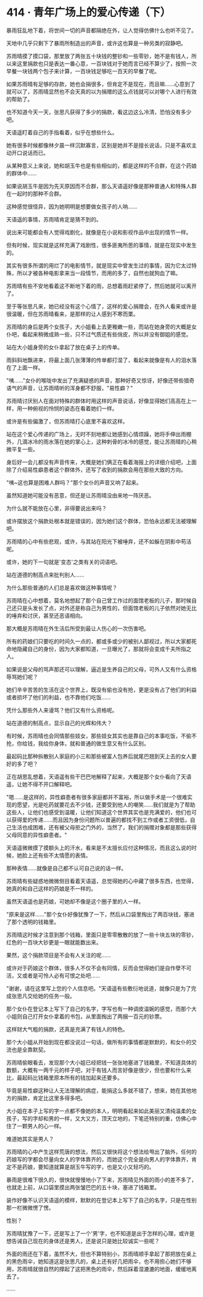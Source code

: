 <link rel="stylesheet" href="../styles/text.css" />
<h1>414 · 青年广场上的爱心传递（下）</h1>

暴雨狂乱地下着，将世间一切的声音都隔绝在外，让人觉得仿佛什么也听不见了。

天地中几乎只剩下了暴雨所制造出的声音，或许这也算是一种另类的寂静吧。

苏雨晴摸了摸口袋，那里放了两张五十块钱的整钞和一些零钞，她不是有钱人，所以来这里捐款也只是表达一番心意，一百块钱对于她而言已经不算少了，按照一次早餐一块钱两个包子来计算，一百块钱足够吃一百天的早餐了呢。

如果苏雨晴有足够的存款，她也会捐很多，但肯定不是现在，而且嘛......心意到了就可以了，苏雨晴显然也不会天真的以为捐赠的这么点钱就可以对哪个人进行有效的帮助了。

也不知道今天一天，张思凡获得了多少的捐款，看这边这么冷清，恐怕没有多少吧。

天语遥盯着自己的手指看着，似乎在想些什么。

她有很多时候都像林夕晨一样沉默寡言，区别是她并不是擅长说话，只是不喜欢主动开口说话而已。

从某种意义上来说，她和胡玉牛也是有些相似的，都是这样的不合群，在这个药娘的群体中......

如果说胡玉牛是因为先天原因而不合群，那么天语遥好像是那种普通人和特殊人群在一起时的那种不合群。

这种感觉很怪异，因为她明明是想要做女孩子的人呐......

天语遥的事情，苏雨晴肯定是猜不到的。

说出来可能都会有人觉得戏剧化，就像是在小说和影视作品中出现的情节一样。

但有时候，现实就是这样充满了戏剧性，很多匪夷所思的事情，就是在现实中发生的。

其实有很多所谓的用烂了的电影情节，就是现实中曾发生过的事情，因为它太过特殊，所以才被各种电影拿来当一段情节，而用的多了，自然也就狗血了嘛。

苏雨晴有些不安地看着这不断地下着的雨，总想着雨赶紧停了，然后她就可以离开了。

至于等张思凡来，她已经没有这个心情了，这样的爱心捐赠会，在外人看来或许是很温暖，但在苏雨晴看来，是那样的让人感到不寒而栗。

苏雨晴的身后是两个女孩子，大小姐看上去更稚嫩一些，而站在她身旁的大概是女仆吧，看起来稍微成熟一些，只不过气质还有些俏皮，所以并没有御姐的感觉。

站在大小姐身旁的女仆拿起了放在桌子上的传单。

雨斜斜地飘进来，将最上面几张薄薄的传单都打湿了，看起来就像是有人的泪水落在了上面一样。

"咦......"女仆的喉咙中发出了充满疑惑的声音，那种好奇又惊讶，好像还带些猎奇语气的声音，让苏雨晴听的浑身都不舒服，"易性癖？"

苏雨晴讨厌别人在面对特殊的群体时用这样的声音说话，好像显得她们高高在上一样，用一种俯视的怜悯的姿态在看着她们一样。

或许是有些偏激了，但苏雨晴打心底里不喜欢这样。

站在这个爱心传递的广场上，无时不刻地都让她感到心情烦躁，她将手伸出雨棚外，几滴冰冷的雨水落在她的掌心上，这种刺骨的冰冷的感觉，能让苏雨晴的心稍微平复一些。

身后好一会儿都没有声音传来，大概是她们俩正在看着海报上的详细介绍吧，上面除了介绍易性癖患者这个群体外，还写了收到的捐款会用在那些大致的方向。

"咦\~这也算是困难人群吗？"那个女仆的声音又响了起来。

虽然知道她可能没有恶意，但还是让苏雨晴没由来地一阵厌恶。

为什么就不能放在心里，非得要说出来吗？

或许摆放这个捐款处根本就是错误的，因为她们这个群体，恐怕永远都无法被理解吧。

苏雨晴的心中有些悲观，或许，与其站在阳光下被唾弃，还不如躲在阴影中苟活呢。

或许，她的下一句就是'变态'之类有关的词语吧。

站在道德的制高点来批判别人......

为什么那些普通的人们总是喜欢做这种事情呢？

苏雨晴在心中想着，莫名地想起了那个自己曾工作过的面馆老板的儿子，那时候自己还只是头发长了点，对外还是称自己为男性的，但面馆老板的儿子依然对她无比的唾弃和讨厌，甚至还恶语相向。

那大概是苏雨晴在外生活后所受到最让人伤心的一次伤害吧。

所有的药娘们只要吃的时间久一点的，都或多或少的被别人鄙视过，所以大家都死命地隐藏自己的身份，因为大家都知道，一旦曝光了，那就将会变成千夫所指之人。

如果说是父母的骂声那还可以理解，逼近是生养自己的父母，可外人又有什么资格辱骂她们呢？

她们辛辛苦苦的生活在这个世界上，既没有偷也没有抢，更是没有占了他们的利益或者损坏了他们的利益，也不靠他们吃饭......

凭什么那些外人来谩骂？他们又有什么资格呢。

站在道德的制高点，显示自己的光辉和伟大？

有时候，苏雨晴也会同情那些妓女，那些妓女其实也是靠自己的本事吃饭，不偷不抢，你给钱，我给你身体，就和普通的做生意又有什么区别。

最起码比那种拆散别人家庭的小三和那些被富人包养后就尾巴翘到天上去的女人要好的多了吧？

正在胡思乱想着，天语遥有些干巴巴地解释了起来，大概是那个女仆看向了天语遥，让她不得不开口解释吧。

"嗯......是这样的，异性癖患者有很多家庭都并不富裕，所以做手术是一个很难实现的愿望，光是吃药就要花去不少钱，还要受到他人的嘲笑......我们就是为了帮助这些人，让他们也感受到温暖，让他们知道这个世界其实也是充满爱的，他们也可以获得爱的传递......而且因为身份问题所以普遍的都找不到工作或者工资很低，自己生活也成困难，还有被父母拒之门外的，当然了，我们的捐赠对象都是那些获得父母同意的异性癖患者。"

天语遥微微摸了摸额头上的汗水，看来是不太擅长应付这种情况，而且这么说的时候，她脸上还有些不太情愿的表情。

那种表情......就像是自己都不认可自己说的话一样。

苏雨晴有些疑惑地微微侧目看着天语遥，总觉得她的心中藏了很多东西，也觉得，她真的和自己这样的药娘是不一样的。

虽然天语遥也是药娘，可她却不像是这个圈子里的人一样。

"原来是这样......"那个女仆好像犹豫了一下，然后从口袋里掏出了两百块钱，塞进了那个透明的钱箱里。

苏雨晴这时候才注意到那个钱箱，里面只是零零散散的放了一些十块五块的零钞，红色的一百块大钞更是一眼就能数出来。

果然，这个捐款项目是不会有人关注的呢......

或许对于药娘这个群体，很多人不仅不会有同情，反而会觉得她们是自作孽不可活，又或者是可怜人必有可恨之处吧......

"谢谢，请在这里写上您的个人信息吧。"天语遥有些敷衍地说道，就像只是为了完成张思凡交给她的任务一般。

那个女仆在登记本上写下了自己的名字，字写也有一种调皮温婉的感觉，而那个大小姐则自己打开女仆拿着的书包，从里面掏出了两捆一百元的钞票。

这样财大气粗的捐款，还真是充满了有钱人的特色。

那个大小姐从开始到现在都没说过一句话，做所有的事情都是默默的，和女仆的交流也是全靠默契。

苏雨晴偷眼看去，发现那个大小姐已经把钱一张张地塞进了钱箱里，不知道具体的数额，大概有一两千元的样子吧，对于有钱人而言好像是很少，但也要和什么来比，最起码比钱箱里原本所有的钱加起来还要多。

毕竟是易性癖这种让人无法理解的病症，能捐这么多就不错了，想来，她在其他地方的捐款，肯定比这里多得多吧。

大小姐在本子上写的字一点都不像她的本人，明明看起来如此美丽又清纯温柔的女孩子，写的字却和男的一样，又大又方，顶天立地的，下笔还特别的重，仿佛心中住了一颗男人的心一样。

难道她其实是男人？

苏雨晴的心中产生这样荒唐的想法，然后又很快将这个想法给甩出了脑外，任何的药娘写的字都会尽量向女人的字体靠齐的，而她这个完全是向男人的字体靠齐，肯定不是药娘，要知道就算是胡玉牛写的字，也是又小又轻巧的。

暴雨是很难下很久的，很快就慢慢地小了下来，苏雨晴见外面的雨小的差不多了，也就走上前，从口袋里摸出两张皱巴巴的五十块，塞进了钱箱里。

装作好像不认识天语遥的模样，默默的在登记本上写下了自己的名字，只是在性别那一栏微微愣了愣。

性别？

苏雨晴犹豫了一下，还是写上了一个'男'字，也不知道是出于怎样的心理，或许是想告诫自己现在的身体还是男人，还是说只是她比较诚实一些呢？

外面的雨还在下着，虽然不大，但也不算特别小，苏雨晴顺手拿起了那把放在桌上的黑色雨伞，她知道这是张思凡的，桌上还有好几把雨伞，也不用担心她们不够用，苏雨晴就很自然的撑起了这把黑色的雨伞，然后踩着湿漉漉的地面，缓缓地离去了。

......

